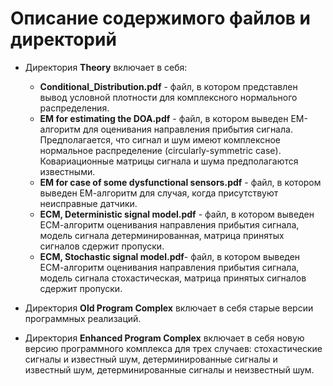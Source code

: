 # Описание содержимого файлов и директорий

* Директория **Theory** включает в себя:
	* **Conditional_Distribution.pdf** - файл, в котором представлен вывод условной плотности для комплексного нормального распределения.
	* **EM for estimating the DOA.pdf** - файл, в котором выведен ЕМ-алгоритм для оценивания направления прибытия сигнала. Предполагается, что сигнал и шум имеют комплексное нормальное распределение (circularly-symmetric case). Ковариационные матрицы сигнала и шума предполагаются известными.
	* **EM for case of some dysfunctional sensors.pdf** - файл, в котором выведен ЕМ-алгоритм для случая, когда присутствуют неисправные датчики.
	* **ECM, Deterministic signal model.pdf** - файл, в котором выведен ЕCМ-алгоритм оценивания направления прибытия сигнала, модель сигнала детерминированная, матрица принятых сигналов сдержит пропуски.
	* **ECM, Stochastic signal model.pdf**- файл, в котором выведен ЕCМ-алгоритм оценивания направления прибытия сигнала, модель сигнала стохастическая, матрица принятых сигналов сдержит пропуски.

* Директория **Old Program Complex** включает в себя старые версии программных реализаций.

* Директория **Enhanced Program Complex** включает в себя новую версию программного комплекса для трех случаев: стохастические сигналы и известный шум, детерминированные сигналы и известный шум, детерминированные сигналы и неизвестный шум.
